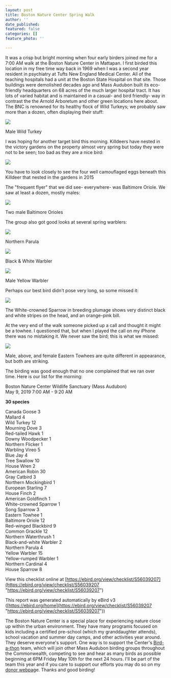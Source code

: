 ```yaml
---
layout: post
title: Boston Nature Center Spring Walk
author: ''
date_published: 
featured: false
categories: []
feature_photo: ''

---
```

It was a crisp but bright morning when four early birders joined me for a 7:00 AM walk at the Boston Nature Center in Mattapan.  I first birded this location in my free time way back in 1969 when I was a second year resident in psychiatry at Tufts New England Medical Center.  All of the teaching hospitals had a unit at the Boston State Hospital on that site.   Those buildings were demolished decades ago and Mass Audubon built its eco-friendly headquarters on 68 acres of the much larger hospital tract.  It has lots of varied habitat and is maintained in a casual- and bird friendly- way in contrast the the Arnold Arboretum and other green locations here about.   The BNC is renowned for its healthy flock of Wild Turkeys; we probably saw more than a dozen, often displaying their stuff:

![](/images/P1120472-1.jpg)

Male Wild Turkey

I was hoping for another target bird this morning.  Killdeers have nested in the victory gardens on the property almost very spring but today they were not to be seen; too bad as they are a nice bird:

![](/images/P1100040.jpg)

You have to look closely to see the four well camouflaged eggs beneath this Killdeer that nested in the gardens in 2015

The "frequent flyer" that we did see- everywhere- was Baltimore Oriole.  We saw at least a dozen, mostly males:

![](/images/P1160016.jpg)

Two male Baltimore Orioles

The group also got good looks at several spring warblers:

![](/images/P1050177-1.jpg)

Northern Parula

![](/images/P1050183.jpg)

Black & White Warbler

![](/images/P1130021.jpg)

Male Yellow Warbler

Perhaps our best bird didn't pose very long, so some missed it:

![](/images/P1190284.jpg)

The White-crowned Sparrow in breeding plumage shows very distinct black and white stripes on the head, and an orange-pink bill.

At the very end of the walk someone picked up a call and thought it might be a towhee.  I questioned that, but when I played the call on my iPhone there was no mistaking it. We never saw the bird; this is what we missed:

![](/images/P1030152_1.jpg)

Male, above, and female Eastern Towhees are quite different in appearance, but both are striking.

The birding was good enough that no one complained that we ran over time. Here is our list for the morning:

Boston Nature Center Wildlife Sanctuary (Mass Audubon)  
May 9, 2019 7:00 AM - 9:20 AM

**30 species**

Canada Goose 3  
Mallard 4  
Wild Turkey 12  
Mourning Dove 3  
Red-tailed Hawk 1  
Downy Woodpecker 1  
Northern Flicker 1  
Warbling Vireo 5  
Blue Jay 4  
Tree Swallow 10  
House Wren 2  
American Robin 30  
Gray Catbird 3  
Northern Mockingbird 1  
European Starling 7  
House Finch 2  
American Goldfinch 1  
White-crowned Sparrow 1  
Song Sparrow 3  
Eastern Towhee 1  
Baltimore Oriole 12  
Red-winged Blackbird 9  
Common Grackle 12  
Northern Waterthrush 1  
Black-and-white Warbler 2  
Northern Parula 4  
Yellow Warbler 15  
Yellow-rumped Warbler 1  
Northern Cardinal 4  
House Sparrow 8

View this checklist online at [https://ebird.org/view/checklist/S56039207](https://ebird.org/view/checklist/S56039207 "https://ebird.org/view/checklist/S56039207")

This report was generated automatically by eBird v3 ([https://ebird.org/home](https://ebird.org/view/checklist/S56039207 "https://ebird.org/view/checklist/S56039207"))

The Boston Nature Center is a special place for experiencing nature close up within the urban environment. They have many programs focused on kids including a certified pre-school (which my granddaughter attends), school vacation and summer day camps, and other activities year around. They deserve everyone's support. One way is to support the Center's [Bird-a-thon](http://www.massaudubon.org/get-outdoors/birds-birding/bird-a-thon) team, which will join other Mass Audubon birding groups throughout the Commonwealth, competing to see and hear as many birds as possible beginning at 6PM Friday May 10th for the next 24 hours. I'll be part of the team this year and if you care to support our efforts you may do so on my [donor webpag](https://tinyurl.com/y67rsjk6)e.  Thanks and good birding!